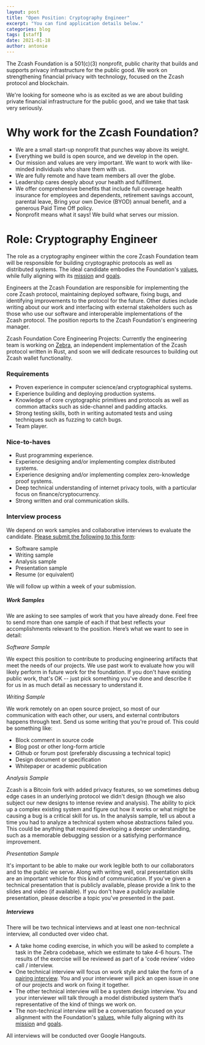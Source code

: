 ```yaml
---
layout: post
title: "Open Position: Cryptography Engineer"
excerpt: "You can find application details below."
categories: blog
tags: [staff]
date: 2021-01-18
author: antonie
---
```



The Zcash Foundation is a 501(c)(3) nonprofit, public charity that builds and supports privacy infrastructure for the public good. We work on strengthening financial privacy with technology, focused on the Zcash protocol and blockchain.

We're looking for someone who is as excited as we are about building private financial infrastructure for the public good, and we take that task very seriously.

# Why work for the Zcash Foundation?
* We are a small start-up nonprofit that punches way above its weight.
* Everything we build is open source, and we develop in the open.
* Our mission and values are very important. We want to work with like-minded individuals who share them with us.
* We are fully remote and have team members all over the globe.
* Leadership cares deeply about your health and fulfillment.
* We offer comprehensive benefits that include full coverage health insurance for employees and dependents, retirement savings account, parental leave, Bring your own Device (BYOD) annual benefit, and a generous Paid Time Off policy.
* Nonprofit means what it says! We build what serves our mission.

# Role: Cryptography Engineer
The role as a cryptography engineer within the core Zcash Foundation team will be responsible for building cryptographic protocols as well as distributed systems.  The ideal candidate embodies the Foundation's [values](https://www.zfnd.org/about/#values), while fully aligning with its [mission](https://www.zfnd.org/about/#mission) and [goals](https://www.zfnd.org/about/#goals). 

Engineers at the Zcash Foundation are responsible for implementing the core Zcash protocol, maintaining deployed software, fixing bugs, and identifying improvements to the protocol for the future. Other duties include writing about our work and interfacing with external stakeholders such as those who use our software and interoperable implementations of the Zcash protocol. The position reports to the Zcash Foundation's engineering manager.

Zcash Foundation Core Engineering Projects: Currently the engineering team is working on [Zebra](https://github.com/ZcashFoundation/zebra), an independent implementation of the Zcash protocol written in Rust, and soon we will dedicate resources to building out Zcash wallet functionality.

### Requirements

* Proven experience in computer science/and cryptographical systems. 
* Experience building and deploying production systems. 
* Knowledge of core cryptographic primitives and protocols as well as common attacks such as side-channel and padding attacks. 
* Strong testing skills, both in writing automated tests and using techniques such as fuzzing to catch bugs. 
* Team player.

### Nice-to-haves

* Rust programming experience.
* Experience designing and/or implementing complex distributed systems.
* Experience designing and/or implementing complex zero-knowledge proof systems.
* Deep technical understanding of internet privacy tools, with a particular focus on finance/cryptocurrency.
* Strong written and oral communication skills.

### Interview process

We depend on work samples and collaborative interviews to evaluate the candidate. 
[Please submit the following to this form](https://docs.google.com/forms/d/e/1FAIpQLSelpDkmqjgVgiTfVFukB9TbIoIExWxVDHn0VvnSboO4nJIN1A/viewform):
* Software sample
* Writing sample
* Analysis sample
* Presentation sample
* Resume (or equivalent)

We will follow up within a week of your submission.

##### Work Samples
We are asking to see samples of work that you have already done. Feel free to send more than one sample of each if that best reflects your accomplishments relevant to the position.
Here’s what we want to see in detail:

*Software Sample*

We expect this position to contribute to producing engineering artifacts that meet the needs of our projects. We use past work to evaluate how you will likely perform in future work for the foundation. If you don't have existing public work, that's OK -- just pick something you've done and describe it for us in as much detail as necessary to understand it. 

*Writing Sample*

We work remotely on an open source project, so most of our communication with each other, our users, and external contributors happens through text. Send us some writing that you're proud of. This could be something like:
* Block comment in source code
* Blog post or other long-form article
* Github or forum post (preferably discussing a technical topic)
* Design document or specification
* Whitepaper or academic publication

*Analysis Sample*

Zcash is a Bitcoin fork with added privacy features, so we sometimes debug edge cases in an underlying protocol we didn't design (though we also subject our new designs to intense review and analysis). The ability to pick up a complex existing system and figure out how it works or what might be causing a bug is a critical skill for us. In the analysis sample, tell us about a time you had to analyze a technical system whose abstractions failed you. This could be anything that required developing a deeper understanding, such as a memorable debugging session or a satisfying performance improvement.

*Presentation Sample*

It's important to be able to make our work legible both to our collaborators and to the public we serve. Along with writing well, oral presentation skills are an important vehicle for this kind of communication. If you've given a technical presentation that is publicly available, please provide a link to the slides and video (if available).
If you don't have a publicly available presentation, please describe a topic you've presented in the past.

##### Interviews
There will be two technical interviews and at least one non-technical interview, all conducted over video chat.
* A take home coding exercise, in which you will be asked to complete a task in the Zebra codebase, which we estimate to take 4-6 hours. The results of the exercise will be reviewed as part of a 'code review' video call / interview. 
* One technical interview will focus on work style and take the form of a [pairing interview](https://www.recurse.com/apply#sec-pair-programming-interview). You and your interviewer will pick an open issue in one of our projects and work on fixing it together.
* The other technical interview will be a system design interview. You and your interviewer will talk through a model distributed system that’s representative of the kind of things we work on.
* The non-technical interview will be a conversation focused on your alignment with the Foundation's [values](https://www.zfnd.org/about/#values), while fully aligning with its [mission](https://www.zfnd.org/about/#mission) and [goals](https://www.zfnd.org/about/#goals). 

All interviews will be conducted over Google Hangouts. 
